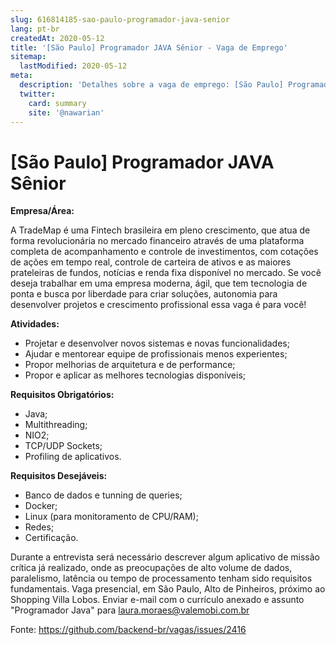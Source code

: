 ```yaml
---
slug: 616814185-sao-paulo-programador-java-senior
lang: pt-br
createdAt: 2020-05-12
title: '[São Paulo] Programador JAVA Sênior - Vaga de Emprego'
sitemap:
  lastModified: 2020-05-12
meta:
  description: 'Detalhes sobre a vaga de emprego: [São Paulo] Programador JAVA Sênior'
  twitter:
    card: summary
    site: '@nawarian'
---
```


# [São Paulo] Programador JAVA Sênior

**Empresa/Área:**

A TradeMap é uma Fintech brasileira em pleno crescimento, que atua de forma revolucionária no mercado financeiro através de uma plataforma completa de acompanhamento e controle de investimentos, com cotações de ações em tempo real, controle de carteira de ativos e as maiores prateleiras de fundos, notícias e renda fixa disponível no mercado.
Se você deseja trabalhar em uma empresa moderna, ágil, que tem tecnologia de ponta e busca por liberdade para criar soluções, autonomia para desenvolver projetos e crescimento profissional essa vaga é para você!
 
**Atividades:**

- Projetar e desenvolver novos sistemas e novas funcionalidades;
- Ajudar e mentorear equipe de profissionais menos experientes;
- Propor melhorias de arquitetura e de performance;
- Propor e aplicar as melhores tecnologias disponíveis;

**Requisitos Obrigatórios:**

- Java;
- Multithreading;
- NIO2;
- TCP/UDP Sockets;
- Profiling de aplicativos.

**Requisitos Desejáveis:**

- Banco de dados e tunning de queries;
- Docker;
- Linux (para monitoramento de CPU/RAM);
- Redes;
- Certificação.

Durante a entrevista será necessário descrever algum aplicativo de missão crítica já realizado, onde as preocupações de alto volume de dados, paralelismo, latência ou tempo de processamento tenham sido requisitos fundamentais.
Vaga presencial, em São Paulo, Alto de Pinheiros, próximo ao Shopping Villa Lobos.
Enviar e-mail com o currículo anexado e assunto "Programador Java" para laura.moraes@valemobi.com.br

Fonte: https://github.com/backend-br/vagas/issues/2416